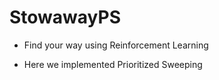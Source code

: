 # StowawayPS
- Find your way using Reinforcement Learning

- Here we implemented Prioritized Sweeping